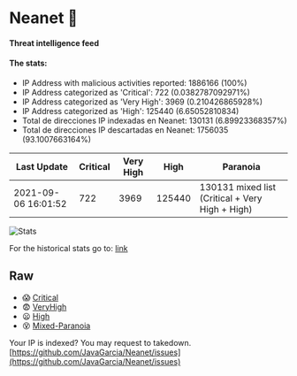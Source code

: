 # Neanet :hocho:
#### Threat intelligence feed
#### The stats:

- IP Address with malicious activities reported: 1886166 (100%)
- IP Address categorized as 'Critical':  722 (0.0382787092971%)
- IP Address categorized as 'Very High':  3969 (0.210426865928%)
- IP Address categorized as 'High':  125440 (6.65052810834)
- Total de direcciones IP indexadas en Neanet:  130131 (6.89923368357%)
- Total de direcciones IP descartadas en Neanet:  1756035 (93.1007663164%)

| Last Update | Critical | Very High | High | Paranoia |
| --- | --- | --- | --- | --- |
| 2021-09-06 16:01:52 | 722 | 3969 | 125440 | 130131 mixed list (Critical + Very High + High)|

![Stats](https://docs.google.com/spreadsheets/d/e/2PACX-1vSnaNMIXVabIpDJjufMlzH7poXnshF3mgd8Is1g9ytUEzVsP5my4Trn8f-xkoLLQ38xpL3HtmUexLo6/pubchart?oid=501124687&format=image)

For the historical stats go to: [link](/stats.csv)
## Raw
- :scream: [Critical](https://raw.githubusercontent.com/JavaGarcia/Neanet/master/blacklists/neanet_critical.txt)
- :fearful: [VeryHigh](https://raw.githubusercontent.com/JavaGarcia/Neanet/master/blacklists/neanet_veryHigh.txtt)
- :frowning: [High](https://raw.githubusercontent.com/JavaGarcia/Neanet/master/blacklists/neanet_high.txt)
- :dizzy_face: [Mixed-Paranoia](https://raw.githubusercontent.com/JavaGarcia/Neanet/master/blacklists/neanet_all.txt)


Your IP is indexed? You may request to takedown. [https://github.com/JavaGarcia/Neanet/issues](https://github.com/JavaGarcia/Neanet/issues)




































































































































































































































































































































































































































































































































































































































































































































































































































































































































































































































































































































































































































































































































































































































































































































































































































































































































































































































































































































































































































































































































































































































































































































































































































































































































































































































































































































































































































































































































































































































































































































































































































































































































































































































































































































































































































































































































































































































































































































































































































































































































































































































































































































































































































































































































































































































































































































































































































































































































































































































































































































































































































































































































































































































































































































































































































































































































































































































































































































































































































































































































































































































































































































































































































































































































































































































































































































































































































































































































































































































































































































































































































































































































































































































































































































































































































































































































































































































































































































































































































































































































































































































































































































































































































































































































































































































































































































































